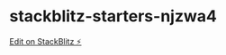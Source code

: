 # stackblitz-starters-njzwa4

[Edit on StackBlitz ⚡️](https://stackblitz.com/edit/stackblitz-starters-njzwa4)